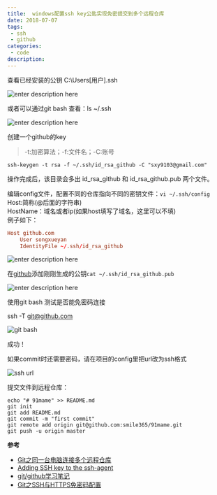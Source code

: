 ```yaml
---
title:  windows配置ssh key公匙实现免密提交到多个远程仓库
date: 2018-07-07
tags: 
 - ssh
 - github
categories:
 - code
description: 
---
```


查看已经安装的公钥
C:\Users\[用户]\.ssh

![enter description here](https://i.loli.net/2018/07/07/5b405c72a2c5c.jpg)


或者可以通过git bash 查看：ls ~/.ssh

![enter description here](https://i.loli.net/2018/07/07/5b405ca0bbbfe.jpg)

创建一个github的key
> -t:加密算法；-f:文件名；-C:账号

```shell
ssh-keygen -t rsa -f ~/.ssh/id_rsa_github -C "sxy9103@gmail.com"
```
操作完成后，该目录会多出 id_rsa_github 和 id_rsa_github.pub 两个文件。

编辑config文件，配置不同的仓库指向不同的密钥文件：`vi ~/.ssh/config`  
Host:简称(@后面的字符串)  
HostName：域名或者ip(如果host填写了域名，这里可以不填)    
例子如下：  
```conf
Host github.com
    User songxueyan
    IdentityFile ~/.ssh/id_rsa_github
```
![enter description here](https://i.loli.net/2018/07/07/5b405e0b253ae.jpg)

在[github](https://github.com/settings/ssh/new)添加刚刚生成的公钥`cat ~/.ssh/id_rsa_github.pub`

![enter description here](https://i.loli.net/2018/07/07/5b405f1dcfeb8.jpg)

使用git bash 测试是否能免密码连接

ssh -T git@github.com

![git bash](https://i.loli.net/2018/07/07/5b405fc9d9dd5.jpg)

成功！

如果commit时还需要密码，请在项目的config里把url改为ssh格式

![ssh url](https://i.loli.net/2018/07/07/5b4079f06a054.jpg)

提交文件到远程仓库：  
```shell
echo "# 91mame" >> README.md
git init
git add README.md
git commit -m "first commit"
git remote add origin git@github.com:smile365/91mame.git
git push -u origin master
```

**参考**

- [Git之同一台电脑连接多个远程仓库](https://www.jianshu.com/p/04e9a885c5c8)
- [Adding SSH key to the ssh-agent](https://help.github.com/articles/generating-a-new-ssh-key-and-adding-it-to-the-ssh-agent/)
- [git/github学习笔记](http://www.cnblogs.com/fnng/archive/2011/08/25/2153807.html)
- [Git之SSH与HTTPS免密码配置](https://www.jianshu.com/p/b5ec092fc1d1)
